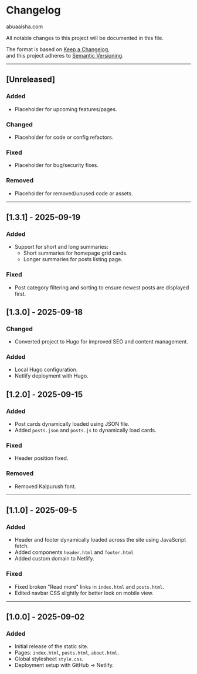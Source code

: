 # Changelog

abuaaisha.com

All notable changes to this project will be documented in this file.

The format is based on [Keep a Changelog](https://keepachangelog.com/en/1.0.0/),  
and this project adheres to [Semantic Versioning](https://semver.org/).

---

## [Unreleased]
### Added
- Placeholder for upcoming features/pages.
### Changed
- Placeholder for code or config refactors.
### Fixed
- Placeholder for bug/security fixes.
### Removed
- Placeholder for removed/unused code or assets.
---

## [1.3.1] - 2025-09-19  
### Added  
- Support for short and long summaries:  
  - Short summaries for homepage grid cards.  
  - Longer summaries for posts listing page.  

### Fixed  
- Post category filtering and sorting to ensure newest posts are displayed first.  

## [1.3.0] - 2025-09-18  
### Changed  
- Converted project to Hugo for improved SEO and content management.  

### Added  
- Local Hugo configuration.  
- Netlify deployment with Hugo. 

## [1.2.0] - 2025-09-15
### Added
- Post cards dynamically loaded using JSON file.
- Added `posts.json` and `posts.js` to dynamically load cards.

### Fixed
- Header position fixed.

### Removed
- Removed Kalpurush font.

---

## [1.1.0] - 2025-09-5
### Added
- Header and footer dynamically loaded across the site using JavaScript fetch.
- Added components `header.html` and `footer.html`
- Added custom domain to Netlify.

### Fixed
- Fixed broken "Read more" links in `index.html` and `posts.html`.
- Edited navbar CSS slightly for better look on mobile view.

---

## [1.0.0] - 2025-09-02
### Added
- Initial release of the static site.
- Pages: `index.html`, `posts.html`, `about.html`.
- Global stylesheet `style.css`.
- Deployment setup with GitHub → Netlify.
